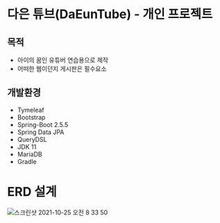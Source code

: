  # 다은 튜브(DaEunTube) - 개인 프로젝트
 ## 목적
* 아이의 꿈인 유튜버 연습용으로 제작
* 어떠한 웹이던지 게시판은 필수요소

## 개발환경
* Tymeleaf
* Bootstrap
* Spring-Boot 2.5.5
* Spring Data JPA
* QueryDSL
* JDK 11
* MariaDB
* Gradle

# ERD 설계
![스크린샷 2021-10-25 오전 8 33 50](https://user-images.githubusercontent.com/63856867/138617284-2403373c-76c4-4ce0-bd80-dbd28d6749ff.png)
